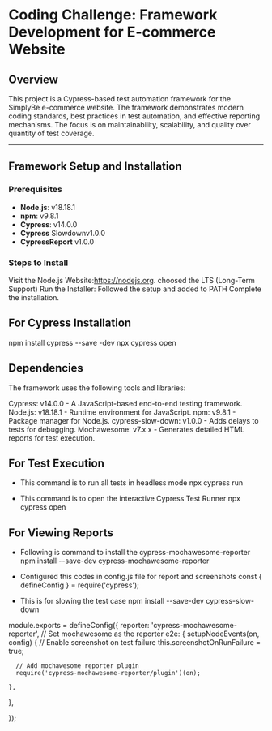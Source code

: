 # Coding Challenge: Framework Development for E-commerce Website 

## Overview
This project is a Cypress-based test automation framework for the SimplyBe e-commerce website. The framework demonstrates modern coding standards, best practices in test automation, and effective reporting mechanisms. The focus is on maintainability, scalability, and quality over quantity of test coverage.

---

## Framework Setup and Installation

### Prerequisites
- **Node.js**: v18.18.1  
- **npm**: v9.8.1 
- **Cypress**: v14.0.0
- **Cypress** Slowdownv1.0.0
- **CypressReport** v1.0.0  

### Steps to Install

Visit the Node.js Website:https://nodejs.org.
choosed the LTS (Long-Term Support)
Run the Installer:
Followed the setup and added to PATH
Complete the installation.

## For Cypress Installation

npm install cypress --save -dev
npx cypress open

## Dependencies 
The framework uses the following tools and libraries:

Cypress: v14.0.0 - A JavaScript-based end-to-end testing framework.
Node.js: v18.18.1 - Runtime environment for JavaScript.
npm: v9.8.1 - Package manager for Node.js.
cypress-slow-down: v1.0.0 - Adds delays to tests for debugging.
Mochawesome: v7.x.x - Generates detailed HTML reports for test execution.

## For Test Execution
- This command is to run all tests in headless mode
npx cypress run

- This command is to open the interactive Cypress Test Runner
npx cypress open


## For Viewing Reports
- Following is command to install the cypress-mochawesome-reporter
npm install --save-dev cypress-mochawesome-reporter

- Configured this codes in config.js file for report and screenshots
const { defineConfig } = require('cypress');

- This is for slowing the test case
npm install --save-dev cypress-slow-down  


module.exports = defineConfig({
  reporter: 'cypress-mochawesome-reporter', // Set mochawesome as the reporter
  e2e: {
    setupNodeEvents(on, config) {
      // Enable screenshot on test failure
      this.screenshotOnRunFailure = true;

      // Add mochawesome reporter plugin
      require('cypress-mochawesome-reporter/plugin')(on);
    
    },
  },
  
});
